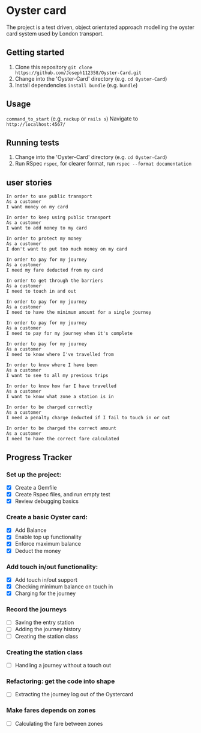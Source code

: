 # Oyster card
The project is a test driven, object orientated approach modelling the oyster card system used by London transport.
## Getting started

1. Clone this repository `git clone https://github.com/Joseph112358/Oyster-Card.git`
2. Change into the 'Oyster-Card' directory (e.g. `cd Oyster-Card`)
3. Install dependencies `install bundle` (e.g. `bundle`)

## Usage

`command_to_start` (e.g. `rackup` or `rails s`)
Navigate to `http://localhost:4567/`


## Running tests

1. Change into the 'Oyster-Card' directory (e.g. `cd Oyster-Card`)
2. Run RSpec `rspec`, for clearer format, run `rspec --format documentation`

## user stories
```
In order to use public transport
As a customer
I want money on my card

In order to keep using public transport
As a customer
I want to add money to my card

In order to protect my money
As a customer
I don't want to put too much money on my card

In order to pay for my journey
As a customer
I need my fare deducted from my card

In order to get through the barriers
As a customer
I need to touch in and out

In order to pay for my journey
As a customer
I need to have the minimum amount for a single journey

In order to pay for my journey
As a customer
I need to pay for my journey when it's complete

In order to pay for my journey
As a customer
I need to know where I've travelled from

In order to know where I have been
As a customer
I want to see to all my previous trips

In order to know how far I have travelled
As a customer
I want to know what zone a station is in

In order to be charged correctly
As a customer
I need a penalty charge deducted if I fail to touch in or out

In order to be charged the correct amount
As a customer
I need to have the correct fare calculated
```

## Progress Tracker

### Set up the project:
- [x] Create a Gemfile
- [x] Create Rspec files, and run empty test
- [x] Review debugging basics
### Create a basic Oyster card:
- [x] Add Balance
- [x] Enable top up functionality 
- [x] Enforce maximum balance
- [x] Deduct the money
### Add touch in/out functionality:
- [x] Add touch in/out support
- [x] Checking minimum balance on touch in
- [x] Charging for the journey
### Record the journeys
- [ ] Saving the entry station
- [ ] Adding the journey history
- [ ] Creating the station class
### Creating the station class
- [ ] Handling a journey without a touch out
### Refactoring: get the code into shape
- [ ] Extracting the journey log out of the Oystercard
### Make fares depends on zones
- [ ] Calculating the fare between zones
